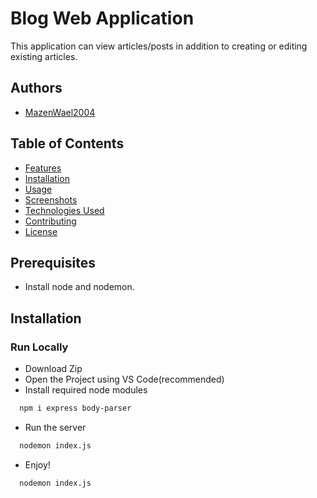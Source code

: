 
# Blog Web Application

This application can view articles/posts in addition to creating or editing existing articles.

## Authors

- [MazenWael2004](https://www.github.com/MazenWael2004)

## Table of Contents
- [Features](#features)
- [Installation](#installation)
- [Usage](#usage)
- [Screenshots](#screenshots)
- [Technologies Used](#technologies-used)
- [Contributing](#contributing)
- [License](#license)
## Prerequisites
 - Install node and nodemon.

## Installation

 ### Run Locally

- Download Zip
- Open the Project using VS Code(recommended)
- Install required node modules

```bash
  npm i express body-parser
```

- Run the server

```bash
  nodemon index.js
```



- Enjoy!

```bash
  nodemon index.js
```

